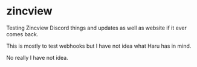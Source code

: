 # zincview
Testing Zincview Discord things and updates as well as website if it ever comes back.

This is mostly to test webhooks but I have not idea what Haru has in mind.

No really I have not idea.

